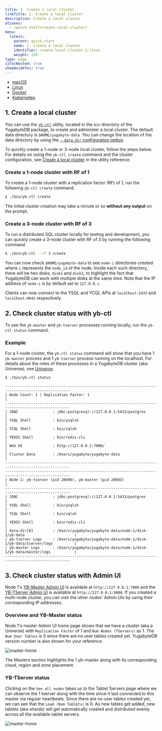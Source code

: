 ```yaml
---
title: 2. Create a local cluster
linkTitle: 2. Create a local cluster
description: Create a local cluster
aliases:
  - /quick-start/create-local-cluster/
menu:
  latest:
    parent: quick-start
    name: 2. Create a local cluster
    identifier: create-local-cluster-2-linux
    weight: 120
type: page
isTocNested: true
showAsideToc: true
---
```



<ul class="nav nav-tabs-alt nav-tabs-yb">

  <li >
    <a href="/latest/quick-start/create-local-cluster/macos" class="nav-link active">
      <i class="fab fa-apple" aria-hidden="true"></i>
      macOS
    </a>
  </li>

  <li >
    <a href="/latest/quick-start/create-local-cluster/linux" class="nav-link">
      <i class="fab fa-linux" aria-hidden="true"></i>
      Linux
    </a>
  </li>

  <li >
    <a href="/latest/quick-start/create-local-cluster/docker" class="nav-link">
      <i class="fab fa-docker" aria-hidden="true"></i>
      Docker
    </a>
  </li>

  <li >
    <a href="/latest/quick-start/create-local-cluster/kubernetes" class="nav-link">
      <i class="fas fa-cubes" aria-hidden="true"></i>
      Kubernetes
    </a>
  </li>

</ul>


## 1. Create a local cluster

You can use the [`yb-ctl`](../../admin/yb-ctl/) utility, located in the `bin` directory of the YugabyteDB package, to create and administer a local cluster. The default data directory is `$HOME/yugabyte-data`. You can change the location of the data directory by using the [`--data_dir` configuration option](../../admin/yb-ctl/#data-dir).

To quickly create a 1-node or 3-node local cluster, follow the steps below. For details on using the `yb-ctl create` command and the cluster configuration, see [Create a local cluster](../../admin/yb-ctl/#create-cluster) in the utility reference.

### Create a 1-node cluster with RF of 1

To create a 1-node cluster with a replication factor (RF) of 1, run the following `yb-ctl create` command. 

```sh
$ ./bin/yb-ctl create
```

The initial cluster creation may take a minute or so **without any output** on the prompt.

### Create a 3-node cluster with RF of 3

To run a distributed SQL cluster locally for testing and development, you can quickly create a 3-node cluster with RF of 3 by running the following command.

```sh
$ ./bin/yb-ctl --rf 3 create
```

You can now check `$HOME/yugabyte-data` to see `node-i` directories created where `i` represents the `node_id` of the node. Inside each such directory, there will be two disks, `disk1` and `disk2`, to highlight the fact that YugabyteDB can work with multiple disks at the same time. Note that the IP address of `node-i` is by default set to `127.0.0.i`.

Clients can now connect to the YSQL and YCQL APIs at `localhost:5433` and `localhost:9042` respectively.

## 2. Check cluster status with yb-ctl

To see the `yb-master` and `yb-tserver` processes running locally, run the `yb-ctl status` command.

### Example

For a 1-node cluster, the `yb-ctl status` command will show that you have 1 `yb-master` process and 1 `yb-tserver` process running on the localhost. For details about the roles of these processes in a YugabyteDB cluster (aka Universe), see [Universe](../../architecture/concepts/universe/).

```sh
$ ./bin/yb-ctl status
```

```
----------------------------------------------------------------------------------------------------
| Node Count: 1 | Replication Factor: 1                                                            |
----------------------------------------------------------------------------------------------------
| JDBC                : jdbc:postgresql://127.0.0.1:5433/postgres                                  |
| YSQL Shell          : bin/ysqlsh                                                                 |
| YCQL Shell          : bin/cqlsh                                                                  |
| YEDIS Shell         : bin/redis-cli                                                              |
| Web UI              : http://127.0.0.1:7000/                                                     |
| Cluster Data        : /Users/yugabyte/yugabyte-data                                             |
----------------------------------------------------------------------------------------------------
----------------------------------------------------------------------------------------------------
| Node 1: yb-tserver (pid 20696), yb-master (pid 20693)                                            |
----------------------------------------------------------------------------------------------------
| JDBC                : jdbc:postgresql://127.0.0.1:5433/postgres                                  |
| YSQL Shell          : bin/ysqlsh                                                                 |
| YCQL Shell          : bin/cqlsh                                                                  |
| YEDIS Shell         : bin/redis-cli                                                              |
| data-dir[0]         : /Users/yugabyte/yugabyte-data/node-1/disk-1/yb-data                       |
| yb-tserver Logs     : /Users/yugabyte/yugabyte-data/node-1/disk-1/yb-data/tserver/logs          |
| yb-master Logs      : /Users/yugabyte/yugabyte-data/node-1/disk-1/yb-data/master/logs           |
----------------------------------------------------------------------------------------------------
```

## 3. Check cluster status with Admin UI

Node 1's [YB-Master Admin UI](../../reference/configuration/yb-master/#admin-ui) is available at `http://127.0.0.1:7000` and the [YB-TServer Admin UI](../../reference/configuration/yb-tserver/#admin-ui) is available at `http://127.0.0.1:9000`. If you created a multi-node cluster, you can visit the other nodes' Admin UIs by using their corresponding IP addresses.

### Overview and YB-Master status

Node 1's master Admin UI home page shows that we have a cluster (aka a Universe) with `Replication Factor` of 1 and `Num Nodes (TServers)` as 1. The `Num User Tables` is 0 since there are no user tables created yet. YugabyteDB version number is also shown for your reference.

![master-home](/images/admin/master-home-binary-rf1.png)

The Masters section highlights the 1 yb-master along with its corresponding cloud, region and zone placement.

### YB-TServer status

Clicking on the `See all nodes` takes us to the Tablet Servers page where we can observe the 1 tserver along with the time since it last connected to this master via regular heartbeats. Since there are no user tables created yet, we can see that the `Load (Num Tablets)` is 0. As new tables get added, new tablets (aka shards) will get automatically created and distributed evenly across all the available tablet servers.

![master-home](/images/admin/master-tservers-list-binary-rf1.png)
